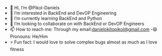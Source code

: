 - 👋 Hi, I’m @Pikol-Daniels
- 👀 I’m interested in BackEnd and DevOP Engineering
- 🌱 I’m currently learning BackEnd and Python 
- 💞️ I’m looking to collaborate on with BackEnd or DevOP Engineers
- 📫 How to reach me: Through my email:danielokitopikol@gmail.com
-😄 Pronouns: He/Him 
- ⚡ Fun fact: I would love to solve complex bugs almost as much as I love fitness

<!---
Pikol-Daniels/Pikol-Daniels is a ✨ special ✨ repository because its `README.md` (this file) appears on your GitHub profile.
You can click the Preview link to take a look at your changes.
--->
